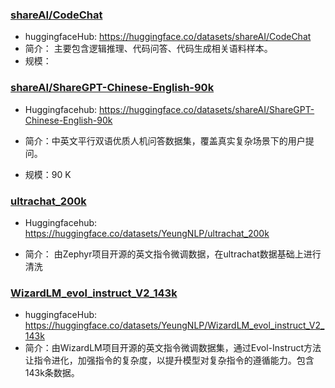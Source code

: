### [shareAI/CodeChat](https://huggingface.co/datasets/shareAI/CodeChat)

- huggingfaceHub: https://huggingface.co/datasets/shareAI/CodeChat
- 简介： 主要包含逻辑推理、代码问答、代码生成相关语料样本。
- 规模：

### [shareAI/ShareGPT-Chinese-English-90k](https://huggingface.co/datasets/shareAI/ShareGPT-Chinese-English-90k)

- Huggingfacehub: https://huggingface.co/datasets/shareAI/ShareGPT-Chinese-English-90k

- 简介：中英文平行双语优质人机问答数据集，覆盖真实复杂场景下的用户提问。

- 规模：90 K

### [ultrachat_200k](https://huggingface.co/datasets/YeungNLP/ultrachat_200k)

- Huggingfacehub: https://huggingface.co/datasets/YeungNLP/ultrachat_200k

- 简介： 由Zephyr项目开源的英文指令微调数据，在ultrachat数据基础上进行清洗

### [WizardLM_evol_instruct_V2_143k](https://huggingface.co/datasets/YeungNLP/WizardLM_evol_instruct_V2_143k)

- huggingfaceHub: https://huggingface.co/datasets/YeungNLP/WizardLM_evol_instruct_V2_143k
- 简介：由WizardLM项目开源的英文指令微调数据集，通过Evol-Instruct方法让指令进化，加强指令的复杂度，以提升模型对复杂指令的遵循能力。包含143k条数据。
